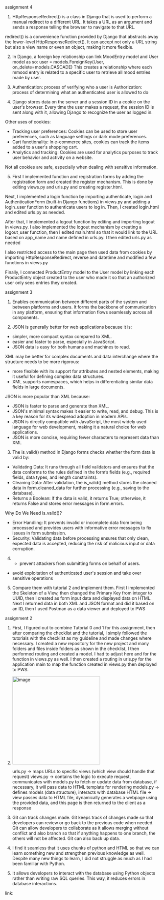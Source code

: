 assignment 4
1. HttpResponseRedirect() is a class in Django that is used to perform a manual redirect to a different URL. It takes a URL as an argument and sends a response telling the browser to navigate to that URL.

redirect() is a convenience function provided by Django that abstracts away the lower-level HttpResponseRedirect(). It can accept not only a URL string but also a view name or even an object, making it more flexible.

2. In Django, a foreign key relationship can link MoodEntry model and User model as so:
user = models.ForeignKey(User, on_delete=models.CASCADE)
This creates a relationship where each mmood entry is related to a specific user to retrieve all mood entries made by user.

3. Authentication: process of verifying who a user is
Authorization: process of determining what an authenticated user is allowed to do

4. Django stores data on the server and a session ID in a cookie on the user's browser. Every time the user makes a request, the session ID is sent along with it, allowing Django to recognize the user as logged in.

Other uses of cookies:
- Tracking user preferences: Cookies can be used to store user preferences, such as language settings or dark mode preferences.
- Cart functionality: In e-commerce sites, cookies can track the items added to a user's shopping cart.
- Analytics and tracking: Cookies are used for analytics purposes to track user behavior and activity on a website.

Not all cookies are safe, especially when dealing with sensitive information. 

5. First I implemented function and registration forms by adding the registration form and created the register mechanism. This is done by editing views.py and urls.py and creating register.html.

Next, I implemented a login function by importing authenticate, login and AuthenticationForm (built-in Django functions) in views.py and adding a login_user function to authenticate users to log in. Then, I created login.html and edited urls.py as needed.

After that, I implemented a logout function by editing and importing logout in views.py. I also implemented the logout mechanism by creating a logout_user function, then I edited main.html so that it would link to the URL based on app_name and name defined in urls.py. I then edited urls.py as needed

I also restricted access to the main page then used data from cookies by importing HttpResponseRedirect, reverse and datetime and modified a few functions in views.py

Finally, I connected ProductEntry model to the User model by linking each ProductEntry object created to the user who made it so that an authorized user only sees entries they created.



















assignment 3
1. Enables communication between different parts of the system and between platforms and users. It forms the backbone of communication in any platform, ensuring that information flows seamlessly across all components.

2. JSON is generally better for web applications because it is:
- simpler, more compact syntax compared to XML.
- easier and faster to parse, especially in JavaScript.
- JSON data is easy for both humans and machines to read.

XML may be better for complex documents and data interchange where the structure needs to be more rigorous:
- more flexible with its support for attributes and nested elements, making it useful for defining complex data structures.
- XML supports namespaces, which helps in differentiating similar data fields in large documents.

JSON is more popular than XML because:
- JSON is faster to parse and generate than XML.
- JSON's minimal syntax makes it easier to write, read, and debug. This is a key reason for its widespread adoption in modern APIs.
- JSON is directly compatible with JavaScript, the most widely used language for web development, making it a natural choice for web applications.
-  JSON is more concise, requiring fewer characters to represent data than XML

3. The is_valid() method in Django forms checks whether the form data is valid by:
- Validating Data: It runs through all field validators and ensures that the data conforms to the rules defined in the form’s fields (e.g., required fields, data types, and length constraints).
- Cleaning Data: After validation, the is_valid() method stores the cleaned data in form.cleaned_data for further processing (e.g., saving to the database).
- Returns a Boolean: If the data is valid, it returns True; otherwise, it returns False and stores error messages in form.errors.

Why Do We Need is_valid()?
- Error Handling: It prevents invalid or incomplete data from being processed and provides users with informative error messages to fix issues in form submission.
- Security: Validating data before processing ensures that only clean, expected data is accepted, reducing the risk of malicious input or data corruption.

4. - prevent attackers from submitting forms on behalf of users.
- avoid exploitation of authenticated user's session and take over sensitive operations

5. Compare them with tutorial 2 and implement them. First I implemented the Skeleton of a View, then changed the Primary Key from integer to UUID, then I created as form input data and displayed data on HTML. Next I returned data in both XML and JSON format and did it based on an ID, then I used Postman as a data viewer and deployed to PWS





















assignment 2
1. First, I figured out to combine Tutorial 0 and 1 for this assignment, then after comparing the checklist and the tutorial, I simply followed the tutorials with the checklist as my guideline and made changes where necessary. I created a new repository for the new project and many folders and files inside folders as shown in the checklist, I then performed routing and created a model. I had to adjust here and for the function in views.py as well. I then created a routing in urls.py for the application main to map the function created in views.py then deployed to PWS.

2. <img width="286" alt="image" src="https://github.com/user-attachments/assets/c88d1e20-4970-46e5-bdc2-6fdececffa90">

   urls.py -> maps URLs to specific views (which view should handle that request)
   views.py -> contains the logic to execute request, communicates with models.py to fetch or update data from database, if necessary, it will pass data to HTML template for rendering
   models.py -> defines models (data structure), interacts with database
   HTML file -> view passes data to HTML file, dynamically generates a webpage using the provided data, and this page is then returned to the client as a response

4. Git can track changes made. Git keeps track of changes made so that developers can review or go back to the previous code when needed. Git can allow developers to collaborate as it allows merging without conflict and also branch so that if anything happens to one branch, the others will not be affected. Git can also back up data.
   
5. I find it seamless that it uses chunks of python and HTML so that we can learn something new and strengthen previous knowledge as well. Despite many new things to learn, I did not struggle as much as I had been familiar with Python.
  
6. It allows developers to interact with the database using Python objects rather than writing raw SQL queries. This way, it reduces errors in database interactions.

link:


